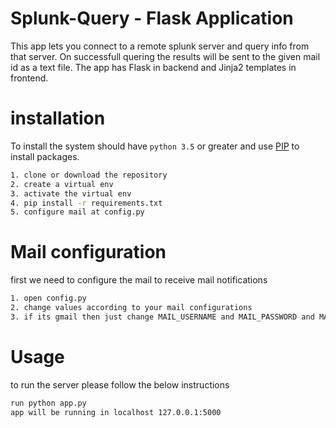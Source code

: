 # Splunk-Query - Flask Application

This app lets you connect to a remote splunk server and query info from that server. On successfull quering the results will be sent to the given mail id as a text file. The app has Flask in backend and Jinja2 templates in frontend.

# installation

To install the system should have `python 3.5` or greater and use [PIP](https://pip.pypa.io/en/stable/) to install packages.
``` bash
1. clone or download the repository
2. create a virtual env
3. activate the virtual env
4. pip install -r requirements.txt
5. configure mail at config.py
```

# Mail configuration
first we need to configure the mail to receive mail notifications
```bash
1. open config.py
2. change values according to your mail configurations
3. if its gmail then just change MAIL_USERNAME and MAIL_PASSWORD and MAIL_DEFAULT_SENDER
```

# Usage
to run the server please follow the below instructions
```bash
run python app.py
app will be running in localhost 127.0.0.1:5000
```

